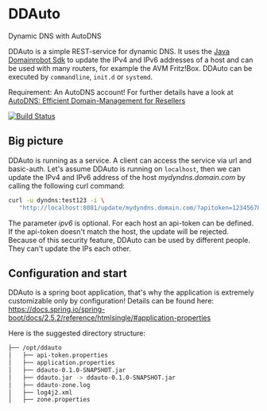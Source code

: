 # DDAuto

Dynamic DNS with AutoDNS

DDAuto is a simple REST-service for dynamic DNS. It uses the [Java Domainrobot Sdk](https://github.com/InterNetX/java-domainrobot-sdk) to update the IPv4 and IPv6 addresses of a host and can be used with many routers, for example the AVM Fritz!Box.
DDAuto can be executed by `commandline`, `init.d` or `systemd`.

Requirement: An AutoDNS account! For further details have a look at [AutoDNS: Efficient Domain-Management for Resellers](https://www.internetx.com/en/domains/autodns)

[![Build Status](https://www.travis-ci.com/th-schwarz/DDAuto.svg?token=qSPv4SNGn1yMojeF1zXi&branch=develop)](https://www.travis-ci.com/th-schwarz/DDAuto)

## Big picture

DDAuto is running as a service. A client can access the service via url and basic-auth. Let's assume DDAuto is running on `localhost`, then we can update the IPv4 and IPv6 address of the host _mydyndns.domain.com_ by calling the following curl command:
```bash
curl -u dyndns:test123 -i \ 
   "http://localhost:8081/update/mydyndns.domain.com/?apitoken=1234567890abcdf&ipv4=127.1.2.4&ipv6=2a03:4000:41:32::2"
```
The parameter _ipv6_ is optional.
For each host an api-token can be defined. If the api-token doesn't match the host, the update will be rejected. Because of this security feature, DDAuto can be used by different people. They can't update the IPs each other.

## Configuration and start

DDAuto is a spring boot application, that's why the application is extremely customizable only by configuration! Details can be found here: https://docs.spring.io/spring-boot/docs/2.5.2/reference/htmlsingle/#application-properties

Here is the suggested directory structure:

```bash
├── /opt/ddauto
│   ├── api-token.properties
│   ├── application.properties
│   ├── ddauto-0.1.0-SNAPSHOT.jar
│   ├── ddauto.jar -> ddauto-0.1.0-SNAPSHOT.jar
│   ├── ddauto-zone.log
│   ├── log4j2.xml
│   ├── zone.properties
```
